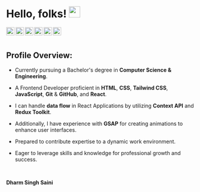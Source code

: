 # Hello, folks! <img src="https://raw.githubusercontent.com/MartinHeinz/MartinHeinz/master/wave.gif" width="30px">

<a href="https://www.youtube.com/@opdsbanasya">
  <img align="left" alt="Dharm Singh Saini - Youtube" width="22px" src="https://cdn.jsdelivr.net/npm/simple-icons@v3/icons/youtube.svg"/>
</a>
<a href="https://linkedin.com/in/dharm-singh-saini">
  <img align="left" alt="Dharm Singh Saini - LinkedIn" width="22px" src="https://cdn.jsdelivr.net/npm/simple-icons@v3/icons/linkedin.svg"/>
</a>
<a href="mailto:opdsbanasya@gmail.com">
  <img align="left" alt="Dharm Singh Saini - gmail" width="22px" src="https://cdn.jsdelivr.net/npm/simple-icons@v3/icons/gmail.svg"/>
</a>
<a href="https://www.instagram.com/oyee_dharm/">
  <img align="left" alt="Dharm Singh Saini - Instagram" width="22px" src="https://cdn.jsdelivr.net/npm/simple-icons@v3/icons/instagram.svg"/>
</a>
<a href="https://x.com/opds_banasya">
  <img align="left" alt="Dharm Singh Saini - Twitter" width="22px" src="https://cdn.jsdelivr.net/npm/simple-icons@v3/icons/twitter.svg"/>
</a>
<a href="https://www.facebook.com/opdsbanasya/">
  <img align="left" alt="Dharm Singh Saini - Facebook" width="22px" src="https://cdn.jsdelivr.net/npm/simple-icons@v3/icons/facebook.svg"/>
</a>
<br />
<br />

## Profile Overview:
- Currently pursuing a Bachelor's degree in **Computer Science & Engineering**.
  
- A Frontend Developer proficient in **HTML**, **CSS**, **Tailwind CSS**, **JavaScript**, **Git** & **GitHub**, and **React**.
  
- I can handle **data flow** in React Applications by utilizing **Context API** and **Redux Toolkit**.
  
- Additionally, I have experience with **GSAP** for creating animations to enhance user interfaces.
  
- Prepared to contribute expertise to a dynamic work environment.
  
- Eager to leverage skills and knowledge for professional growth and success.

<br />

**Dharm Singh Saini**

<!---
opdsbansya/opdsbansya is a ✨ special ✨ repository because its `README.md` (this file) appears on your GitHub profile.
You can click the Preview link to take a look at your changes.
--->

